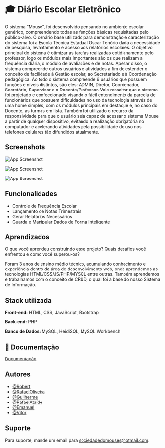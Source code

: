 # 🎓 Diário Escolar Eletrônico

 O sistema “Mouse”, foi desenvolvido pensando no ambiente escolar genérico, compreendendo todas as funções básicas requisitadas pelo público-alvo. O cenário base utilizado para demonstração e caracterização do sistema foi a Escola Técnica Estadual Oscar Tenório dada a necessidade de pesquisa, levantamento e acesso aos relatórios escolares.
 O objetivo principal do sistema é otimizar as tarefas realizadas cotidianamente pelo professor, logo os módulos mais importantes são os que realizam a frequência diária, o módulo de avaliações e de notas. Apesar disso, o sistema compreende outros usuários e atividades a fim de estender o conceito de facilidade à Gestão escolar, ao Secretariado e à Coordenação pedagógica. Ao todo o sistema compreende 6 usuários que possuem funções e níveis distintos, são eles: ADMIN, Diretor, Coordenador, Secretário, Supervisor e o Docente/Professor.
 Vale ressaltar que o sistema foi projetado e confeccionado visando o fácil entendimento da parcela de funcionários que possuem dificuldades no uso da tecnologia através de uma home simples, com os módulos principais em destaque e, no caso do Docente, as turmas em lista. Também foi utilizado o recurso da responsividade para que o usuário seja capaz de acessar o sistema Mouse a partir de qualquer dispositivo, evitando a realização obrigatória no computador e acelerando atividades  pela possibilidade do uso nos telefones celulares tão difundidos atualmente.


## Screenshots

![App Screenshot](https://dev-to-uploads.s3.amazonaws.com/uploads/articles/g85g895fqvzeznaellgh.jpg)

![App Screenshot](https://dev-to-uploads.s3.amazonaws.com/uploads/articles/jaxkl8lbxh87vbuck9k5.jpg)

![App Screenshot](https://dev-to-uploads.s3.amazonaws.com/uploads/articles/tsxfp8lyme7ij7xqnr2h.jpg)
## Funcionalidades

- Controle de Frequência Escolar
- Lançamento de Notas Trimestrais
- Gerar Relatórios Necessários
- Guarda e Manipular Dados de Forma Inteligente


## Aprendizados

O que você aprendeu construindo esse projeto? Quais desafios você enfrentou e como você superou-os?

 Foram 3 anos de ensino médio técnico, acumulando conhecimento e experiência dentro da área de desenvolvimento web, onde aprendemos as tecnologias HTML/CSS/JS/PHP/MYSQL entre outras. Também aprendemos e trabalhamos com o conceito de CRUD, o qual foi a base do nosso Sistema de Informação.
## Stack utilizada

**Front-end:** HTML, CSS, JavaScript, Bootstrap

**Back-end:** PHP

**Banco de Dados:** MySQL, HeidiSQL, MySQL Workbench


## 📄 Documentação

[Documentação](https://github.com/SociedadeDoMouse/Diario-Eletronico/tree/main/doc)


## Autores

- [@Robert](https://www.linkedin.com/in/robertcostafer/)
- [@RafaelOliveira](https://www.linkedin.com/in/rafael-de-oliveira-116184240/)
- [@Guilherme](https://www.instagram.com/guiksolare/)
- [@RafaelAtaíde](https://www.instagram.com/rafa32_32/)
- [@Emanuel](https://www.instagram.com/lyrio_emanuel/)
- [@Vitor](*)


## Suporte

Para suporte, mande um email para sociedadedomouse@hotmail.com.

